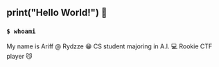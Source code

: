 ## print("Hello World!") 👋

### `$ whoami`

My name is Ariff @ Rydzze 😁 CS student majoring in A.I. 💻 Rookie CTF player 😼
